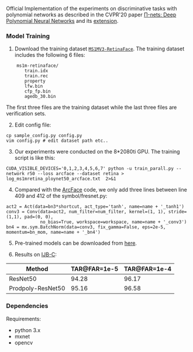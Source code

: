 Official Implementation of the experiments on discriminative tasks with polynomial networks as described in the CVPR'20 paper [Π-nets: Deep Polynomial Neural Networks](https://openaccess.thecvf.com/content_CVPR_2020/papers/Chrysos_P-nets_Deep_Polynomial_Neural_Networks_CVPR_2020_paper.pdf) and its [extension](https://arxiv.org/abs/2006.13026).

### Model Training

1. Download the training dataset [`MS1MV3-RetinaFace`](https://ibug.doc.ic.ac.uk/resources/lightweight-face-recognition-challenge-workshop/).
The training dataset includes the following 6 files:

```Shell
    ms1m-retinaface/
       train.idx
       train.rec
       property
       lfw.bin
       cfp_fp.bin
       agedb_30.bin
```

The first three files are the training dataset while the last three files are verification sets.

2. Edit config file:
```Shell
cp sample_config.py config.py
vim config.py # edit dataset path etc..
```

3. Our experiments were conducted on the 8*2080ti GPU. The training script is like this:

```Shell
CUDA_VISIBLE_DEVICES='0,1,2,3,4,5,6,7' python -u train_parall.py --network r50 --loss arcface --dataset retina > log_ms1mretina_ploynet50_arcface.txt  2>&1 
```

4. Compared with the [ArcFace](https://github.com/deepinsight/insightface/tree/master/recognition) code, we only add three lines between line 409 and 412 of the symbol/fresnet.py:

```Shell
act2 = Act(data=bn3*shortcut, act_type='tanh', name=name + '_tanh1')
conv3 = Conv(data=act2, num_filter=num_filter, kernel=(1, 1), stride=(1,1), pad=(0, 0),
             no_bias=True, workspace=workspace, name=name + '_conv3')
bn4 = mx.sym.BatchNorm(data=conv3, fix_gamma=False, eps=2e-5, momentum=bn_mom, name=name + '_bn4')
```
5. Pre-trained models can be downloaded from [here](https://drive.google.com/file/d/1Y9250PK5aK5oxyrvWVqcQsVdfqjtFL53/view?usp=sharing).

6. Results on [IJB-C](https://github.com/deepinsight/insightface/tree/master/Evaluation/IJB):

| Method    | TAR@FAR=1e-5 | TAR@FAR=1e-4 |
| -------   | ------       | --------- | 
|ResNet50   | 94.28        | 96.17     |  
|Prodpoly-ResNet50   | 95.16 | 96.58     | 


### Dependencies
Requirements:
- python 3.x
- mxnet
- opencv


